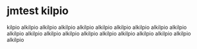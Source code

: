 # jmtest kilpio

kilpio alkilpio
alkilpio
alkilpio
alkilpio
alkilpio
alkilpio
alkilpio
alkilpio
alkilpio
alkilpio
alkilpio
alkilpio
alkilpio
alkilpio
alkilpio
alkilpio
alkilpio
alkilpio
alkilpio
alkilpio